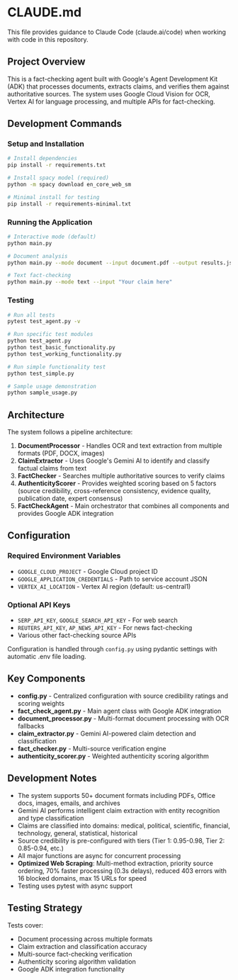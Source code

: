 # CLAUDE.md

This file provides guidance to Claude Code (claude.ai/code) when working with code in this repository.

## Project Overview

This is a fact-checking agent built with Google's Agent Development Kit (ADK) that processes documents, extracts claims, and verifies them against authoritative sources. The system uses Google Cloud Vision for OCR, Vertex AI for language processing, and multiple APIs for fact-checking.

## Development Commands

### Setup and Installation
```bash
# Install dependencies
pip install -r requirements.txt

# Install spacy model (required)
python -m spacy download en_core_web_sm

# Minimal install for testing
pip install -r requirements-minimal.txt
```

### Running the Application
```bash
# Interactive mode (default)
python main.py

# Document analysis
python main.py --mode document --input document.pdf --output results.json

# Text fact-checking
python main.py --mode text --input "Your claim here"
```

### Testing
```bash
# Run all tests
pytest test_agent.py -v

# Run specific test modules
python test_agent.py
python test_basic_functionality.py
python test_working_functionality.py

# Run simple functionality test
python test_simple.py

# Sample usage demonstration
python sample_usage.py
```

## Architecture

The system follows a pipeline architecture:

1. **DocumentProcessor** - Handles OCR and text extraction from multiple formats (PDF, DOCX, images)
2. **ClaimExtractor** - Uses Google's Gemini AI to identify and classify factual claims from text
3. **FactChecker** - Searches multiple authoritative sources to verify claims
4. **AuthenticityScorer** - Provides weighted scoring based on 5 factors (source credibility, cross-reference consistency, evidence quality, publication date, expert consensus)
5. **FactCheckAgent** - Main orchestrator that combines all components and provides Google ADK integration

## Configuration

### Required Environment Variables
- `GOOGLE_CLOUD_PROJECT` - Google Cloud project ID
- `GOOGLE_APPLICATION_CREDENTIALS` - Path to service account JSON
- `VERTEX_AI_LOCATION` - Vertex AI region (default: us-central1)

### Optional API Keys
- `SERP_API_KEY`, `GOOGLE_SEARCH_API_KEY` - For web search
- `REUTERS_API_KEY`, `AP_NEWS_API_KEY` - For news fact-checking
- Various other fact-checking source APIs

Configuration is handled through `config.py` using pydantic settings with automatic .env file loading.

## Key Components

- **config.py** - Centralized configuration with source credibility ratings and scoring weights
- **fact_check_agent.py** - Main agent class with Google ADK integration
- **document_processor.py** - Multi-format document processing with OCR fallbacks
- **claim_extractor.py** - Gemini AI-powered claim detection and classification
- **fact_checker.py** - Multi-source verification engine
- **authenticity_scorer.py** - Weighted authenticity scoring algorithm

## Development Notes

- The system supports 50+ document formats including PDFs, Office docs, images, emails, and archives
- Gemini AI performs intelligent claim extraction with entity recognition and type classification
- Claims are classified into domains: medical, political, scientific, financial, technology, general, statistical, historical
- Source credibility is pre-configured with tiers (Tier 1: 0.95-0.98, Tier 2: 0.85-0.94, etc.)
- All major functions are async for concurrent processing
- **Optimized Web Scraping**: Multi-method extraction, priority source ordering, 70% faster processing (0.3s delays), reduced 403 errors with 16 blocked domains, max 15 URLs for speed
- Testing uses pytest with async support

## Testing Strategy

Tests cover:
- Document processing across multiple formats
- Claim extraction and classification accuracy
- Multi-source fact-checking verification
- Authenticity scoring algorithm validation
- Google ADK integration functionality